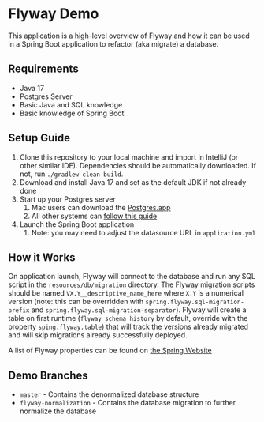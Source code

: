 # Flyway Demo
This application is a high-level overview of Flyway and how it can be used in a Spring Boot application to refactor
(aka migrate) a database.

## Requirements
- Java 17
- Postgres Server
- Basic Java and SQL knowledge
- Basic knowledge of Spring Boot

## Setup Guide
1. Clone this repository to your local machine and import in IntelliJ (or other similar IDE). Dependencies should be
automatically downloaded. If not, run `./gradlew clean build`.
2. Download and install Java 17 and set as the default JDK if not already done
3. Start up your Postgres server
    1. Mac users can download the [Postgres.app](https://postgresapp.com/)
    2. All other systems can [follow this guide](https://www.postgresql.org/download/)
4. Launch the Spring Boot application
   1. Note: you may need to adjust the datasource URL in `application.yml`

## How it Works
On application launch, Flyway will connect to the database and run any SQL script in the `resources/db/migration`
directory. The Flyway migration scripts should be named `VX.Y__descriptive_name_here` where `X.Y` is a numerical
version (note: this can be overridden with `spring.flyway.sql-migration-prefix` and
`spring.flyway.sql-migration-separator`). Flyway will create a table on first runtime (`flyway_schema_history` by
default, override with the property `sping.flyway.table`) that will track the versions already migrated and will skip
migrations already successfully deployed.

A list of Flyway properties can be found on [the Spring Website](https://docs.spring.io/spring-boot/docs/current/reference/html/application-properties.html#appendix.application-properties.data-migration)


## Demo Branches
- `master` - Contains the denormalized database structure
- `flyway-normalization` - Contains the database migration to further normalize the database
